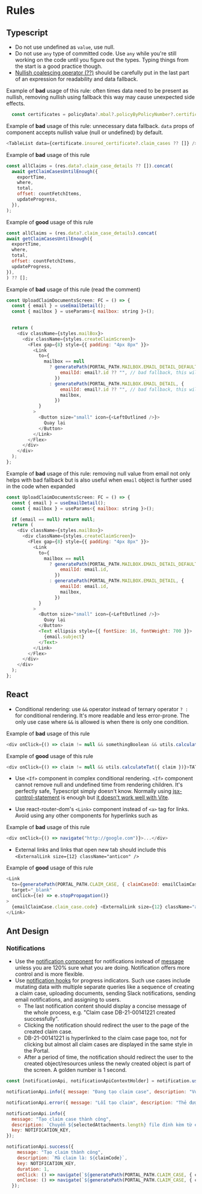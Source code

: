 # Rules

## Typescript

- Do not use undefined as `value`, use null.
- Do not use `any` type of committed code. Use `any` while you're still working on the code until you figure out the types. Typing things from the start is a good practice though.
- [Nullish coalescing operator (??)](https://developer.mozilla.org/en-US/docs/Web/JavaScript/Reference/Operators/Nullish_coalescing) should be carefully put in the last part of an expression for readability and data fallback.

Example of **bad** usage of this rule: often times data need to be present as nullish, removing nullish using fallback this way may cause unexpected side effects.
```js
  const certificates = policyData?.mbal?.policyByPolicyNumber?.certificates ?? [];
```

Example of **bad** usage of this rule: unnecessary data fallback. `data` props of <TableList> component accepts nullish value (null or undefined) by default.

```js
<TableList data={certificate.insured_certificate?.claim_cases ?? []} />
```

Example of **bad** usage of this rule

```js
const allClaims = (res.data?.claim_case_details ?? []).concat(
  await getClaimCasesUntilEnough({
    exportTime,
    where,
    total,
    offset: countFetchItems,
    updateProgress,
  }),
);
```

Example of **good** usage of this rule

```js
const allClaims = (res.data?.claim_case_details).concat(
await getClaimCasesUntilEnough({
  exportTime,
  where,
  total,
  offset: countFetchItems,
  updateProgress,
}),
) ?? [];
```

Example of **bad** usage of this rule (read the comment)

```js
const UploadClaimDocumentsScreen: FC = () => {
  const { email } = useEmailDetail();
  const { mailbox } = useParams<{ mailbox: string }>();

  
  return (
    <div className={styles.mailBox}>
      <div className={styles.createClaimScreen}>
        <Flex gap={8} style={{ padding: "4px 8px" }}>
          <Link
            to={
              mailbox == null
                ? generatePath(PORTAL_PATH.MAILBOX.EMAIL_DETAIL_DEFAULT, {
                    emailId: email?.id ?? "", // bad fallback, this will result page crash thrown by generatePath
                  })
                : generatePath(PORTAL_PATH.MAILBOX.EMAIL_DETAIL, {
                    emailId: email?.id ?? "", // bad fallback, this will result page crash thrown by generatePath
                    mailbox,
                  })
            }
          >
            <Button size="small" icon={<LeftOutlined />}>
              Quay lại
            </Button>
          </Link>
        </Flex>
      </div>
    </div>
  );
};
```

Example of **bad** usage of this rule: removing null value from email not only helps with bad fallback but is also useful when `email` object is further used in the code when expanded

```js
const UploadClaimDocumentsScreen: FC = () => {
  const { email } = useEmailDetail();
  const { mailbox } = useParams<{ mailbox: string }>();

  if (email == null) return null;
  return (
    <div className={styles.mailBox}>
      <div className={styles.createClaimScreen}>
        <Flex gap={8} style={{ padding: "4px 8px" }}>
          <Link
            to={
              mailbox == null
                ? generatePath(PORTAL_PATH.MAILBOX.EMAIL_DETAIL_DEFAULT, {
                    emailId: email.id,
                  })
                : generatePath(PORTAL_PATH.MAILBOX.EMAIL_DETAIL, {
                    emailId: email.id,
                    mailbox,
                  })
            }
          >
            <Button size="small" icon={<LeftOutlined />}>
              Quay lại
            </Button>
            <Text ellipsis style={{ fontSize: 16, fontWeight: 700 }}>
              {email.subject}
            </Text>
          </Link>
        </Flex>
      </div>
    </div>
  );
};
```

## React

- Conditional rendering: use `&&` operator instead of ternary operator `? :` for conditional rendering. It's more readable and less error-prone. The only use case where `&&` is allowed is when there is only one condition.

Example of **bad** usage of this rule

```js
<div onClick={() => claim != null && somethingBoolean && utils.calculateTat({ claim })}>TAT: {tat} hours.</div>
```

Example of **good** usage of this rule

```js
<div onClick={() => claim != null && utils.calculateTat({ claim })}>TAT: {tat} hours.</div>
```

- Use `<If>` component in complex conditional rendering. `<If>` component cannot remove null and undefined time from rendering children. It's perfectly safe, Typescript simply doesn't know. Normally using [jsx-control-statement](https://www.npmjs.com/package/jsx-control-statements) is enough but [it doesn't work well with Vite](https://github.com/vitejs/vite/discussions/7927).

- Use react-router-dom's `<Link>` component instead of `<a>` tag for links. Avoid using any other components for hyperlinks such as

Example of **bad** usage of this rule

```js
<div onClick={() => navigate("http://google.com")}>...</div>
```

- External links and links that open new tab should include this `<ExternalLink size={12} className="anticon" />`


Example of **good** usage of this rule

```js
<Link
  to={generatePath(PORTAL_PATH.CLAIM_CASE, { claimCaseId: emailClaimCase.claim_case.claim_case_id })}
  target="_blank"
  onClick={(e) => e.stopPropagation()}
>
  {emailClaimCase.claim_case.code} <ExternalLink size={12} className="anticon" />
</Link>
```

## Ant Design

### Notifications

- Use the [notification component](https://ant.design/components/notification) for notifications instead of [message](https://ant.design/components/message) unless you are 120% sure what you are doing. Notification offers more control and is more flexible.
- Use [notification hooks](https://ant.design/components/notification#notification-demo-update) for progress indicators. Such use cases include mutating data with multiple separate queries like a sequence of creating a claim case, uploading documents, sending Slack notifications, sending email notifications, and assigning to users.
  - The last notification content should display a concise message of the whole process, e.g. "Claim case DB-21-00141221 created successfully".
  - Clicking the notification should redirect the user to the page of the created claim case.
  - DB-21-00141221 is hyperlinked to the claim case page too, not for clicking but almost all claim cases are displayed in the same style in the Portal.
  - After a period of time, the notification should redirect the user to the created object/resources unless the newly created object is part of the screen. A golden number is 1 second.

```js
const [notificationApi, notificationApiContextHolder] = notification.useNotification();

notificationApi.info({ message: "Đang tạo claim case", description: "Vui lòng chờ trong giây lát", key: NOTIFICATION_KEY });

notificationApi.error({ message: "Lỗi tạo claim", description: "Thẻ được chọn chưa có thông tin công ty BH", key: NOTIFICATION_KEY });

notificationApi.info({
  message: "Tạo claim case thành công",
  description: `Chuyển ${selectedAttachments.length} file đính kèm từ email sang claim ${claimCode}`,
  key: NOTIFICATION_KEY,
});

notificationApi.success({
    message: "Tạo claim thành công",
    description: `Mã claim là: ${claimCode}`,
    key: NOTIFICATION_KEY,
    duration: 1,
    onClick: () => navigate(`${generatePath(PORTAL_PATH.CLAIM_CASE, { claimCaseId })}/${CLAIM_CASE_PATH.CLAIM_CASE_INFO}`),
    onClose: () => navigate(`${generatePath(PORTAL_PATH.CLAIM_CASE, { claimCaseId })}/${CLAIM_CASE_PATH.CLAIM_CASE_INFO}`),
  });
```
